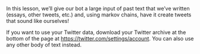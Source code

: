 In this lesson, we’ll give our bot a large input of past text that we’ve written (essays, other tweets, etc.) and, using markov chains, have it create tweets that sound like ourselves! 

If you want to use your Twitter data, download your Twitter archive at the bottom of the page at https://twitter.com/settings/account. You can also use any other body of text instead.